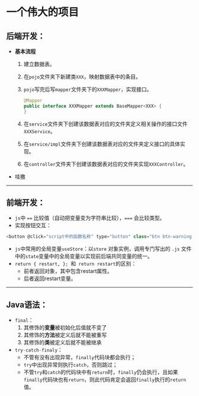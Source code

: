 # 一个伟大的项目

## 后端开发：

- **基本流程**

  1. 建立数据表。

  2. 在`pojo`文件夹下新建类`XXX`，映射数据表中的条目。

  3. `pojo`写完后写`mapper`文件夹下的`XXXMapper`，实现接口。

     ```java
     @Mapper
     public interface XXXMapper extends BaseMapper<XXX> {
     }
     ```

  4. 在`service`文件夹下创建该数据表对应的文件夹定义相关操作的接口文件`XXXService`。

  5. 在`service/impl`文件夹下创建该数据表对应的文件夹定义接口的具体实现。

  6. 在`controller`文件夹下创建该数据表对应的文件夹实现`XXXController`。

- 哇撒

---

## 前端开发：

- `js`中 `==` 比较值（自动把变量变为字符串比较），`===` 会比较类型。
- 实现按钮交互：

```javascript
<button @click="script中的函数名称" type="button" class="btn btn-warning btn-lg">再来一次</button>
```

- `js`中常用的全局变量`useStore`：以`store` 对象实例，调用专门写出的 `.js` 文件中的`state`变量中的全局变量以实现前后端共同变量的统一。
- `return { restart, }; `和` return restart`的区别：
  - 前者返回对象，其中包含restart属性。
  - 后者返回restart变量。









---

## Java语法：

- `final`：
  1. 其修饰的**变量**被初始化后值就不变了
  2. 其修饰的**方法**被定义后就不能被重写
  3. 其修饰的**类**被定义后就不能被继承
- `try-catch-finaly`：
  - 不管有没有出现异常，`finally`代码块都会执行；
  - `try`中出现异常则执行`catch`，否则跳过；
  - 不管`try`和`catch`的代码块中有`return`时，`finally`仍会执行，且如果`finally`代码块也有`return`，则此代码肯定会返回`finally`执行的`return`值。

